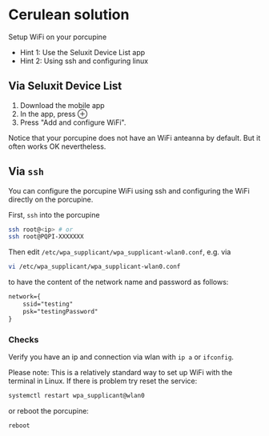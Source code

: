 # Cerulean solution

Setup WiFi on your porcupine

* Hint 1: Use the Seluxit Device List app
* Hint 2: Using ssh and configuring linux

## Via Seluxit Device List

1. Download the mobile app
2. In the app, press ⊕
3. Press "Add and configure WiFi".

Notice that your porcupine does not have an WiFi anteanna by default. But it often works OK nevertheless.

## Via `ssh`
You can configure the porcupine WiFi using ssh and configuring the WiFi directly on the porcupine.

First, `ssh` into the porcupine

```bash
ssh root@<ip> # or
ssh root@PQPI-XXXXXXX
```

Then edit `/etc/wpa_supplicant/wpa_supplicant-wlan0.conf`, e.g. via

```bash
vi /etc/wpa_supplicant/wpa_supplicant-wlan0.conf
```

to have the content of the network name and password as follows:

```txt
network={
    ssid="testing"
    psk="testingPassword"
}
```

### Checks

Verify you have an ip and connection via wlan with `ip a` or `ifconfig`.

Please note: This is a relatively standard way to set up WiFi with the terminal in Linux.
If there is problem try reset the service:

```bash
systemctl restart wpa_supplicant@wlan0
```

or reboot the porcupine:

```bash
reboot
```